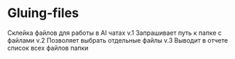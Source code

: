 # Gluing-files
Склейка файлов для работы в  AI чатах
v.1 Запрашивает путь к папке с файлами
v.2 Позволяет выбрать отдельные файлы
v.3 Выводит в отчете список всех файлов папки 
